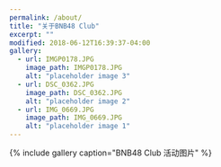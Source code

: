 ```yaml
---
permalink: /about/
title: "关于BNB48 Club"
excerpt: ""
modified: 2018-06-12T16:39:37-04:00
gallery:
  - url: IMGP0178.JPG
    image_path: IMGP0178.JPG
    alt: "placeholder image 3"
  - url: DSC_0362.JPG
    image_path: DSC_0362.JPG
    alt: "placeholder image 2"
  - url: IMG_0669.JPG
    image_path: IMG_0669.JPG
    alt: "placeholder image 1"
---
```




{% include gallery caption="BNB48 Club 活动图片" %}
